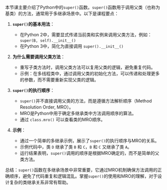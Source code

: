本节课主要介绍了Python中的`super()`函数。`super()`函数用于调用父类（也称为基类）的方法，通常用于多继承场景中。以下是课程要点：

1. **`super()`的基本用法**：
   - 在Python 2中，需要显式传递当前类和实例来调用父类方法，例如：`super(B, self).__init__()`
   - 在Python 3中，简化为直接调用 `super().__init__()`

2. **为什么需要调用父类方法**：
   - 重写子类方法时，调用父类方法可以复用父类的逻辑，避免重复代码。
   - 示例：在多线程类中，通过调用父类的初始化方法，可以传递和处理更多的参数，而不需要重新实现父类的逻辑。

3. **`super()`的执行顺序**：
   - `super()`并不直接调用父类的方法，而是遵循方法解析顺序（Method Resolution Order, MRO）。
   - MRO是Python中用于确定多继承类中方法调用顺序的算法。
   - 通过 `class.mro()` 可以查看类的MRO顺序。

4. **示例**：
   - 通过一个简单的多继承示例，展示了`super()`的执行顺序与MRO的关系。
   - 示例代码中，类 `D` 继承了类 `B` 和 `C`，`B` 和 `C` 又继承了类 `A`。
   - 运行结果表明，`super()`调用的顺序是根据MRO确定的，而不是简单的父类方法。

总结：`super()`函数在多继承场景中非常重要，它通过MRO机制确保方法调用的正确顺序，避免了代码重复和逻辑混乱。掌握`super()`的使用和MRO的理解，对于设计复杂的类继承关系非常有帮助。